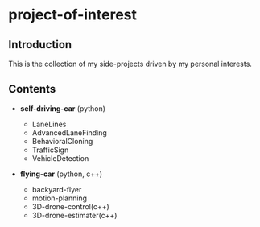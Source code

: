 # project-of-interest

## Introduction  
This is the collection of my side-projects driven by my personal interests.  

## Contents
- **self-driving-car** (python)
  - LaneLines
  - AdvancedLaneFinding
  - BehavioralCloning
  - TrafficSign  
  - VehicleDetection  
  
- **flying-car** (python, c++)
  - backyard-flyer  
  - motion-planning  
  - 3D-drone-control(c++)
  - 3D-drone-estimater(c++)
